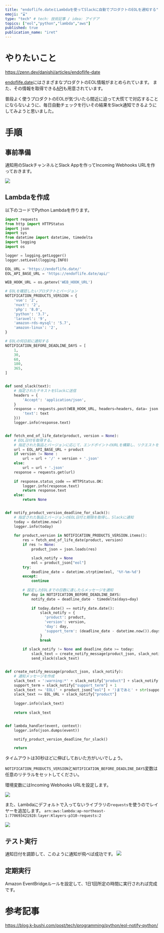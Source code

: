 ```yaml
---
title: "endoflife.dateとLambdaを使ってSlackに自動でプロダクトのEOLを通知する"
emoji: "⌛"
type: "tech" # tech: 技術記事 / idea: アイデア
topics: ["eol","python","lambda","aws"]
published: true
publication_name: "iret"
---
```


# やりたいこと
https://zenn.dev/danishi/articles/endoflife-date

[endoflife.date](https://endoflife.date/)にはさまざまなプロダクトのEOL情報がまとめられています。
また、その情報を取得できる[API](https://endoflife.date/docs/api)も用意されています。

普段よく使うプロダクトのEOLが気づいたら間近に迫って大慌てで対応することにならないように、毎日自動チェックを行いその結果をSlack通知できるようにしてみようと思いました。

# 手順

## 事前準備
通知用のSlackチャンネルとSlack Appを作ってIncoming Webhooks URLを作っておきます。

![](https://storage.googleapis.com/zenn-user-upload/bfb914e11c8c-20230608.png)

## Lambdaを作成

以下のコードでPython Lambdaを作ります。

```python:lambda_function.py
import requests
from http import HTTPStatus
import json
import sys
from datetime import datetime, timedelta
import logging
import os

logger = logging.getLogger()
logger.setLevel(logging.INFO)

EOL_URL = 'https://endoflife.date/'
EOL_API_BASE_URL = 'https://endoflife.date/api/'

WEB_HOOK_URL = os.getenv('WEB_HOOK_URL')

# EOLを確認したいプロダクトとバージョン
NOTIFICATION_PRODUCTS_VERSION = {
    'vue': '2',
    'nuxt': '2',
    'php': '8.0',
    'python': '3.7',
    'laravel': '9',
    'amazon-rds-mysql': '5.7',
    'amazon-linux': '2',
}

# EOLの何日前に通知する
NOTIFICATION_BEFORE_DEADLINE_DAYS = [
    1,
    30,
    60,
    180,
    365,
]


def send_slack(text):
    # 指定されたテキストをSlackに送信
    headers = {
        'Accept': 'application/json',
    }
    response = requests.post(WEB_HOOK_URL, headers=headers, data= json.dumps({
        'text': text
    }))
    logger.info(response.text)


def fetch_end_of_life_date(product, version = None):
    # EOL日付を取得する。
    # 指定された製品とバージョンに応じて、エンドポイントのURLを構築し、リクエストを送信します。
    url = EOL_API_BASE_URL + product
    if version != None :
        url = url + '/' + version + '.json'
    else:
        url = url + '.json'
    response = requests.get(url)
    
    if response.status_code == HTTPStatus.OK:
        logger.info(response.text)
        return response.text
    else:
        return None


def notify_product_version_deadline_for_slack():
    # 指定された製品とバージョンのEOL日付と期限を取得し、Slackに通知  
    today = datetime.now()
    logger.info(today)
    
    for product,version in NOTIFICATION_PRODUCTS_VERSION.items():
        res = fetch_end_of_life_date(product, version)
        if res != None:
            product_json = json.loads(res)

            slack_notify = None
            eol = product_json["eol"]
        try:
            deadline_date = datetime.strptime(eol, '%Y-%m-%d')
        except:
            continue
        
        # 設定したEOLまでの日数に達したらメッセージを通知
        for day in NOTIFICATION_BEFORE_DEADLINE_DAYS:
            notify_date = deadline_date - timedelta(days=day)
            
            if today.date() == notify_date.date():
                slack_notify = {
                  'product': product,
                  'version': version,
                  'day': day,
                  'support_term': (deadline_date - datetime.now()).days
                }
                break
        
        if slack_notify != None and deadline_date >= today:
            slack_text = create_notify_message(product_json, slack_notify)
            send_slack(slack_text)


def create_notify_message(product_json, slack_notify):
    # 通知メッセージを作成
    slack_text = ':warning:*' + slack_notify["product"] + slack_notify["version"] + '*\n'
    support_term = slack_notify["support_term"] + 1
    slack_text += 'EOL(' + product_json["eol"] + ')まであと' + str(support_term)  + '日\n'
    slack_text += EOL_URL + slack_notify["product"]
    
    logger.info(slack_text)
    
    return slack_text


def lambda_handler(event, context):
    logger.info(json.dumps(event))

    notify_product_version_deadline_for_slack()

    return
```

タイムアウトは30秒ほどに伸ばしておいた方がいいでしょう。

`NOTIFICATION_PRODUCTS_VERSION`と`NOTIFICATION_BEFORE_DEADLINE_DAYS`変数は任意のリテラルをセットしてください。

環境変数にはIncoming Webhooks URLを設定します。

![](https://storage.googleapis.com/zenn-user-upload/7509c54a6eb8-20230608.png)

また、Lambdaにデフォルトで入ってないライブラリの`requests`を使うのでレイヤーを追加します。
`arn:aws:lambda:ap-northeast-1:770693421928:layer:Klayers-p310-requests:2`

![](https://storage.googleapis.com/zenn-user-upload/3a5362ddf8b8-20230608.png)

## テスト実行

通知日付を調節して、このように通知が飛べば成功です。
![](https://storage.googleapis.com/zenn-user-upload/b14cc208b165-20230608.png)

## 定期実行
Amazon EventBridgeルールを設定して、1日1回所定の時間に実行されれば完成です。

# 参考記事

https://blog.k-bushi.com/post/tech/programming/python/eol-notify-python/
